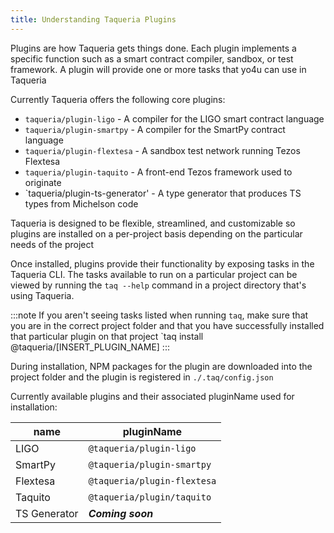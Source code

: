 ```yaml
---
title: Understanding Taqueria Plugins
---
```


Plugins are how Taqueria gets things done. Each plugin implements a specific function such as a smart contract compiler, sandbox, or test framework. A plugin will provide one or more tasks that yo4u can use in Taqueria

Currently Taqueria offers the following core plugins:
- `taqueria/plugin-ligo` - A compiler for the LIGO smart contract language
- `taqueria/plugin-smartpy` - A compiler for the SmartPy contract language
- `taqueria/plugin-flextesa` - A sandbox test network running Tezos Flextesa 
- `taqueria/plugin-taquito` - A front-end Tezos framework used to originate
- `taqueria/plugin-ts-generator' - A type generator that produces TS types from Michelson code

Taqueria is designed to be flexible, streamlined, and customizable so plugins are installed on a per-project basis depending on the particular needs of the project

Once installed, plugins provide their functionality by exposing tasks in the Taqueria CLI. The tasks available to run on a particular project can be viewed by running the `taq --help` command in a project directory that's using Taqueria. 

:::note
If you aren't seeing tasks listed when running `taq`, make sure that you are in the correct project folder and that you have successfully installed that particular plugin on that project `taq install @taqueria/[INSERT_PLUGIN_NAME]
:::

During installation, NPM packages for the plugin are downloaded into the project folder and the plugin is registered in `./.taq/config.json`

Currently available plugins and their associated pluginName used for installation:

| name         |  pluginName                  |
|--------------|------------------------------|
| LIGO         | `@taqueria/plugin-ligo`      |
| SmartPy      | `@taqueria/plugin-smartpy`   |
| Flextesa     | `@taqueria/plugin-flextesa`  |
| Taquito      | `@taqueria/plugin/taquito`   |
| TS Generator | ***Coming soon***            |